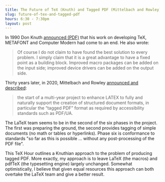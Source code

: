 ```yaml
---
title: The Future of TeX (Knuth) and Tagged PDF (Mittelbach and Rowley)
slug: future-of-tex-and-tagged-pdf
hours: 6:30 - 7:30pm
layout: post
---
```


In 1990 Don Knuth [announced
(PDF)](https://tug.org/TUGboat/tb11-4/tb30knut.pdf) that his work on
developing TeX, METAFONT and Computer Modern had come to an end. He
also wrote:

> Of course I do not claim to have found the best solution to every
problem. I simply claim that it is a great advantage to have a fixed
point as a building block. Improved macro packages can be added on the
input side; improved device drivers can be added on the output side.

Thirty years later, in 2020, Mittelbach and Rowley [announced and
described](https://www.latex-project.org/publications/2020-FMi-TUB-tb129mitt-tagpdf.pdf):


> the start of a multi-year project to enhance LATEX to fully and
naturally support the creation of structured document formats, in
particular the “tagged PDF” format as required by accessibility
standards such as PDF/UA.


The LaTeX team seems to be in the second of the six phases in the
project. The first was preparing the ground, the second provides
tagging of simple documents (no math or tables or hyperlinks). Phase
six is conformance to standards "so far as this is possible
... without any post-processing of the PDF file".

This TeX Hour outlines a Knuthian approach to the problem of producing
tagged PDF. More exactly, my approach is to leave LaTeX (the macros)
and pdfTeX (the typesetting engine) largely unchanged. Somewhat
optimistically, I believe that given equal resources this approach can
both overtake the LaTeX team and give a better result.
